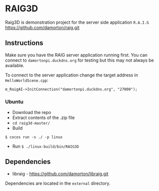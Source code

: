 # RAIG3D
Raig3D is demonstration project for the server side application `R.A.I.G` https://github.com/damorton/raig.git

## Instructions

Make sure you have the RAIG server application running first. You can connect to `damortonpi.duckdns.org` for testing but this may not always be available.

To connect to the server application change the target address in `HelloWorldScene.cpp`:
```
m_RaigAI->InitConnection("damortonpi.duckdns.org", "27000");
```

### Ubuntu 

- Download the repo
- Extract contents of the .zip file
- `cd raig3d-master/`
- Build
```
$ cocos run -s ./ -p linux
```
- Run `$ ./linux-build/bin/RAIG3D`

## Dependencies

- libraig - https://github.com/damorton/libraig.git

Dependencies are located in the `external` directory.
